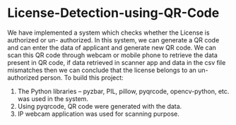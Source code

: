 # License-Detection-using-QR-Code
We have implemented a system which checks whether the License is authorized or un- authorized. 
In this system, we can generate a QR code and can enter the data of applicant and generate new QR code. 
We can scan this QR code through webcam or mobile phone to retrieve the data present in QR code, if data 
retrieved in scanner app and data in the csv file mismatches then we can conclude that the license belongs 
to an un-authorized person. 
To build this project: 
1. The Python libraries – pyzbar, PIL, pillow, pyqrcode, opencv-python, etc. was used in the system. 
2. Using pyqrcode, QR code were generated with the data. 
3. IP webcam application was used for scanning purpose.
